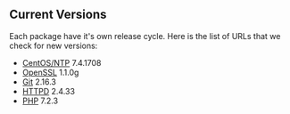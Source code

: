 Current Versions
-----------------

Each package have it's own release cycle. Here is the list of URLs that we check for new versions:

* [CentOS/NTP](https://wiki.centos.org/Manuals/ReleaseNotes/CentOS7) 7.4.1708
* [OpenSSL](https://github.com/openssl/openssl/releases) 1.1.0g
* [Git](https://github.com/git/git/releases) 2.16.3
* [HTTPD](https://github.com/apache/httpd/releases) 2.4.33
* [PHP](https://github.com/php/php-src/releases) 7.2.3

